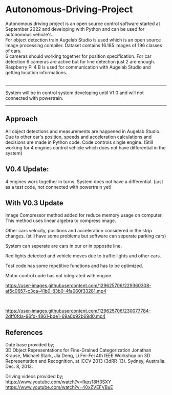 # Autonomous-Driving-Project
Autonomous driving project is an open source control software started at September 2022 and developing with Python and can be used for autonomous vehicle's.<br>
For object detection train Augelab Studio is used which is an open source image processing compiler. Dataset contains 16.185 images of 196 classes of cars.<br>
6 cameras should working together for position specification. For car detection 6 cameras are active but for line detection just 2 are enough. Raspberry Pi 4 B is used for communication with Augelab Studio and getting location informations.<br><br>

-----------------------------------------

System will be in control system developing until V1.0 and will not connected with powertrain.

-----------------------------------------

## Approach
All object detections and measurements are happened in Augelab Studio. Due to other car's position, speeds and acceleration calculations and decisions are made in Python code. Code controls single engine. (Still working for 4 engines control vehicle which does not have differential in the system)

## V0.4 Update:<br>
4 engines work together in turns. System does not have a differential. (just as a test code, not connected with powertrain yet)

## With V0.3 Update<br>
Image Compressor method added for reduce memory usage on computer. This method uses linear algebra to compress image.<br>

Other cars velocity, positions and acceleration considered in the strip changes. (still have some problems but software can seperate parking cars)<br>

System can seperate are cars in our or in opposite line.<br>

Red lights detected and vehicle moves due to traffic lights and other cars.<br>

Test code has some repetitive functions and has to be optimized.<br>

Motor control code has not integrated with engine.




https://user-images.githubusercontent.com/129625706/229360308-af5c0657-c3ca-41b0-83b0-4fa060f33281.mp4 




<br>



https://user-images.githubusercontent.com/129625706/230077784-2dff0fda-96fd-4861-bde1-69a0b92b69d0.mp4







## References
Date base provided by;<br>
 3D Object Representations for Fine-Grained Categorization
       Jonathan Krause, Michael Stark, Jia Deng, Li Fei-Fei
       4th IEEE Workshop on 3D Representation and Recognition, at ICCV 2013 (3dRR-13). Sydney, Australia. Dec. 8, 2013.
 
 Driving videos provided by;<br>
 https://www.youtube.com/watch?v=fkps18H3SXY <br>
 https://www.youtube.com/watch?v=40xZVEFVBuE

